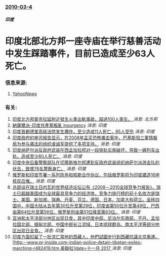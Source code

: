 ### [2010-03-4](/news/2010/03/4/index.md)

##### 印度
#  印度北部北方邦一座寺庙在举行慈善活动中发生踩踏事件，目前已造成至少63人死亡。




### 信息来源:

1. [YahooNews](http://news.yahoo.com/s/afp/20100304/ts_afp/indiareligionaccidentstampede)

### 有关:

1. [印度北方邦普克拉延附近發生火車出軌事故，超過100人喪生。 ](/zh/news/2016/11/20/印度北方邦普克拉延附近發生火車出軌事故-超過100人喪生.md) _消息: 北方邦_
2. [ 納薩爾派-印度共產黨叛亂 insurgency](/zh/news/2013/10/17/納薩爾派-印度共產黨叛亂-insurgency.md) _消息: 印度_
3. [ 印度首都德里高级法院发生爆炸，至少造成11人死亡，85人受伤](/zh/news/2011/09/7/印度首都德里高级法院发生爆炸-至少造成11人死亡-85人受伤.md) _消息: 印度_
4. [ 印度政府的审讯报告显示，在2008年孟买恐怖袭击案中，巴基斯坦三軍情報局为参与袭击的组织虔诚军提供了多项支持。](/zh/news/2010/10/19/印度政府的审讯报告显示-在2008年孟买恐怖袭击案中-巴基斯坦三軍情報局为参与袭击的组织虔诚军提供了多项支持.md) _消息: 印度_
5. [ 印度纳萨尔派反政府武装在西孟加拉邦对一段铁轨实施破坏，导致一辆列车出轨，造成至少80人死亡。](/zh/news/2010/05/28/印度纳萨尔派反政府武装在西孟加拉邦对一段铁轨实施破坏-导致一辆列车出轨-造成至少80人死亡.md) _消息: 印度_
6. [ 印度中央后备警察部队在切蒂斯格尔邦遭到反政府武装组织纳萨尔派游击队的伏击，致使76名警察身亡。](/zh/news/2010/04/6/印度中央后备警察部队在切蒂斯格尔邦遭到反政府武装组织纳萨尔派游击队的伏击-致使76名警察身亡.md) _消息: 印度_
7. [ 俄罗斯和印度签署一系列防务和核能合作协议，包括俄罗斯将为印度建造16座核反应堆。](/zh/news/2010/03/12/俄罗斯和印度签署一系列防务和核能合作协议-包括俄罗斯将为印度建造16座核反应堆.md) _消息: 印度_
8. [ 总部设在瑞士日内瓦的世界经济论坛公布《2009－2010全球竞争力报告》，瑞士已超越美国成为全球最具竞争力的经济体，竞争力排行榜的前十名依次是瑞士、美国、新加坡、瑞典、丹麦、芬兰、德国、日本、加拿大和荷兰。金砖四国中，中国大陆从去年第30位升至第29位，印度由第50位升至第49位，巴西由第64位升至第56位，俄罗斯则由第51位降至第63位。](/zh/news/2009/09/8/总部设在瑞士日内瓦的世界经济论坛公布-2009-2010全球竞争力报告-瑞士已超越美国成为全球最具竞争力的经济体-竞.md) _消息: 印度_
9. [亚洲和太平洋部分地区出现日食，其中印度中部、尼泊尔东南部、不丹、孟加拉国北部、缅甸北部、中国中部长江流域、日本琉球群岛、南太平洋等部分地区出现日全食。](/zh/news/2009/07/22/亚洲和太平洋部分地区出现日食-其中印度中部-尼泊尔东南部-不丹-孟加拉国北部-缅甸北部-中国中部长江流域-日本琉球群岛.md) _消息: 印度_
10. [印度方面扣留了一批流亡當地的西藏人，他們試圖步行到西藏抗議北京奧運。[http:--www.pr-inside.com-indian-police-detain-tibetan-exiles-marching-r482419.htm 美聯社]date=十一月 2017 ](/zh/news/2008/03/13/印度方面扣留了一批流亡當地的西藏人-他們試圖步行到西藏抗議北京奧運-http-wwwpr-insidecom.md) _消息: 印度_
